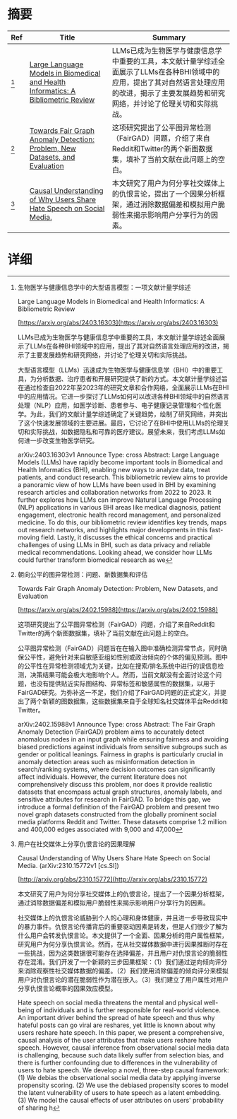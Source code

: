 # 摘要

| Ref | Title | Summary |
| --- | --- | --- |
| [^1] | [Large Language Models in Biomedical and Health Informatics: A Bibliometric Review](https://arxiv.org/abs/2403.16303) | LLMs已成为生物医学与健康信息学中重要的工具，本文献计量学综述全面展示了LLMs在各种BHI领域中的应用，提出了其对自然语言处理应用的改进，揭示了主要发展趋势和研究网络，并讨论了伦理关切和实际挑战。 |
| [^2] | [Towards Fair Graph Anomaly Detection: Problem, New Datasets, and Evaluation](https://arxiv.org/abs/2402.15988) | 这项研究提出了公平图异常检测（FairGAD）问题，介绍了来自Reddit和Twitter的两个新图数据集，填补了当前文献在此问题上的空白。 |
| [^3] | [Causal Understanding of Why Users Share Hate Speech on Social Media.](http://arxiv.org/abs/2310.15772) | 本文研究了用户为何分享社交媒体上的仇恨言论，提出了一个因果分析框架，通过消除数据偏差和模拟用户脆弱性来揭示影响用户分享行为的因素。 |

# 详细

[^1]: 生物医学与健康信息学中的大型语言模型：一项文献计量学综述

    Large Language Models in Biomedical and Health Informatics: A Bibliometric Review

    [https://arxiv.org/abs/2403.16303](https://arxiv.org/abs/2403.16303)

    LLMs已成为生物医学与健康信息学中重要的工具，本文献计量学综述全面展示了LLMs在各种BHI领域中的应用，提出了其对自然语言处理应用的改进，揭示了主要发展趋势和研究网络，并讨论了伦理关切和实际挑战。

    

    大型语言模型（LLMs）迅速成为生物医学与健康信息学（BHI）中的重要工具，为分析数据、治疗患者和开展研究提供了新的方式。本文献计量学综述旨在通过检查自2022年至2023年的研究文章和合作网络，全面展示LLMs在BHI中的应用情况。它进一步探讨了LLMs如何可以改进各种BHI领域中的自然语言处理（NLP）应用，如医学诊断、患者参与、电子健康记录管理和个性化医学。为此，我们的文献计量学综述确定了关键趋势，绘制了研究网络，并突出了这个快速发展领域的主要进展。最后，它讨论了在BHI中使用LLMs的伦理关切和实际挑战，如数据隐私和可靠的医疗建议。展望未来，我们考虑LLMs如何进一步改变生物医学研究。

    arXiv:2403.16303v1 Announce Type: cross  Abstract: Large Language Models (LLMs) have rapidly become important tools in Biomedical and Health Informatics (BHI), enabling new ways to analyze data, treat patients, and conduct research. This bibliometric review aims to provide a panoramic view of how LLMs have been used in BHI by examining research articles and collaboration networks from 2022 to 2023. It further explores how LLMs can improve Natural Language Processing (NLP) applications in various BHI areas like medical diagnosis, patient engagement, electronic health record management, and personalized medicine. To do this, our bibliometric review identifies key trends, maps out research networks, and highlights major developments in this fast-moving field. Lastly, it discusses the ethical concerns and practical challenges of using LLMs in BHI, such as data privacy and reliable medical recommendations. Looking ahead, we consider how LLMs could further transform biomedical research as we
    
[^2]: 朝向公平的图异常检测：问题、新数据集和评估

    Towards Fair Graph Anomaly Detection: Problem, New Datasets, and Evaluation

    [https://arxiv.org/abs/2402.15988](https://arxiv.org/abs/2402.15988)

    这项研究提出了公平图异常检测（FairGAD）问题，介绍了来自Reddit和Twitter的两个新图数据集，填补了当前文献在此问题上的空白。

    

    公平图异常检测（FairGAD）问题旨在在输入图中准确检测异常节点，同时确保公平性，避免针对来自敏感亚组如性别或政治倾向的个体的偏见预测。图中的公平性在异常检测领域尤为关键，比如在搜索/排名系统中进行的误信息检测，决策结果可能会极大地影响个人。然而，当前文献没有全面讨论这个问题，也没有提供贴近实际图结构、异常标签和敏感属性的数据集，以用于FairGAD研究。为弥补这一不足，我们介绍了FairGAD问题的正式定义，并提出了两个新颖的图数据集，这些数据集来自于全球知名社交媒体平台Reddit和Twitter。

    arXiv:2402.15988v1 Announce Type: cross  Abstract: The Fair Graph Anomaly Detection (FairGAD) problem aims to accurately detect anomalous nodes in an input graph while ensuring fairness and avoiding biased predictions against individuals from sensitive subgroups such as gender or political leanings. Fairness in graphs is particularly crucial in anomaly detection areas such as misinformation detection in search/ranking systems, where decision outcomes can significantly affect individuals. However, the current literature does not comprehensively discuss this problem, nor does it provide realistic datasets that encompass actual graph structures, anomaly labels, and sensitive attributes for research in FairGAD. To bridge this gap, we introduce a formal definition of the FairGAD problem and present two novel graph datasets constructed from the globally prominent social media platforms Reddit and Twitter. These datasets comprise 1.2 million and 400,000 edges associated with 9,000 and 47,000 
    
[^3]: 用户在社交媒体上分享仇恨言论的因果理解

    Causal Understanding of Why Users Share Hate Speech on Social Media. (arXiv:2310.15772v1 [cs.SI])

    [http://arxiv.org/abs/2310.15772](http://arxiv.org/abs/2310.15772)

    本文研究了用户为何分享社交媒体上的仇恨言论，提出了一个因果分析框架，通过消除数据偏差和模拟用户脆弱性来揭示影响用户分享行为的因素。

    

    社交媒体上的仇恨言论威胁到个人的心理和身体健康，并且进一步导致现实中的暴力事件。仇恨言论传播背后的重要驱动因素是转发，但是人们很少了解为什么用户会转发仇恨言论。本文提供了一个全面、因果分析的用户属性框架，研究用户为何分享仇恨言论。然而，在从社交媒体数据中进行因果推断时存在一些挑战，因为这类数据很可能存在选择偏差，并且用户对仇恨言论的脆弱性存在混淆。我们开发了一个新颖的三步因果框架：（1）我们通过逆向倾向评分来消除观察性社交媒体数据的偏差。（2）我们使用消除偏差的倾向评分来模拟用户对仇恨言论的潜在脆弱性作为潜在嵌入。（3）我们建立了用户属性对用户分享仇恨言论概率的因果效应模型。

    Hate speech on social media threatens the mental and physical well-being of individuals and is further responsible for real-world violence. An important driver behind the spread of hate speech and thus why hateful posts can go viral are reshares, yet little is known about why users reshare hate speech. In this paper, we present a comprehensive, causal analysis of the user attributes that make users reshare hate speech. However, causal inference from observational social media data is challenging, because such data likely suffer from selection bias, and there is further confounding due to differences in the vulnerability of users to hate speech. We develop a novel, three-step causal framework: (1) We debias the observational social media data by applying inverse propensity scoring. (2) We use the debiased propensity scores to model the latent vulnerability of users to hate speech as a latent embedding. (3) We model the causal effects of user attributes on users' probability of sharing h
    


